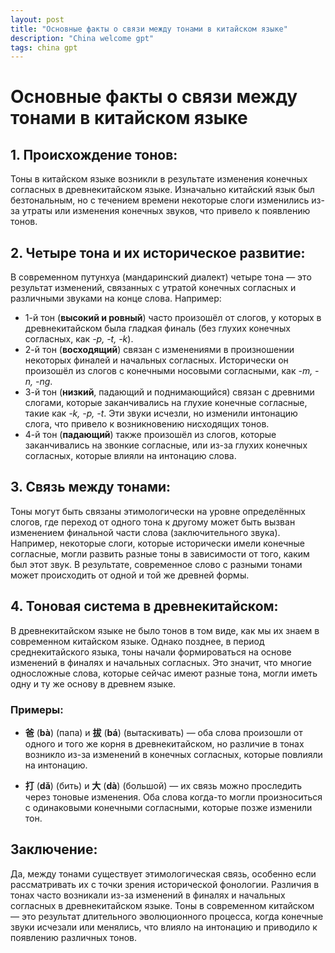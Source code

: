 ```yaml
---
layout: post
title: "Основные факты о связи между тонами в китайском языке"
description: "China welcome gpt"
tags: china gpt
---
```


# Основные факты о связи между тонами в китайском языке
## 1. Происхождение тонов:
Тоны в китайском языке возникли в результате изменения конечных согласных в древнекитайском языке. Изначально китайский язык был безтональным, но с течением времени некоторые слоги изменились из-за утраты или изменения конечных звуков, что привело к появлению тонов.

## 2. Четыре тона и их историческое развитие:
В современном путунхуа (мандаринский диалект) четыре тона — это результат изменений, связанных с утратой конечных согласных и различными звуками на конце слова. Например:
* 1-й тон (**высокий и ровный**) часто произошёл от слогов, у которых в древнекитайском была гладкая финаль (без глухих конечных согласных, как *-p, -t, -k*).
* 2-й тон (**восходящий**) связан с изменениями в произношении некоторых финалей и начальных согласных. Исторически он произошёл из слогов с конечными носовыми согласными, как *-m, -n, -ng*.
* 3-й тон (**низкий**, падающий и поднимающийся) связан с древними слогами, которые заканчивались на глухие конечные согласные, такие как *-k, -p, -t*. Эти звуки исчезли, но изменили интонацию слога, что привело к возникновению нисходящих тонов.
* 4-й тон (**падающий**) также произошёл из слогов, которые заканчивались на звонкие согласные, или из-за глухих конечных согласных, которые влияли на интонацию слова.

## 3. Связь между тонами:
Тоны могут быть связаны этимологически на уровне определённых слогов, где переход от одного тона к другому может быть вызван изменением финальной части слова (заключительного звука). Например, некоторые слоги, которые исторически имели конечные согласные, могли развить разные тоны в зависимости от того, каким был этот звук. В результате, современное слово с разными тонами может происходить от одной и той же древней формы.

## 4. Тоновая система в древнекитайском:
В древнекитайском языке не было тонов в том виде, как мы их знаем в современном китайском языке. Однако позднее, в период среднекитайского языка, тоны начали формироваться на основе изменений в финалях и начальных согласных. Это значит, что многие односложные слова, которые сейчас имеют разные тона, могли иметь одну и ту же основу в древнем языке.

### Примеры:

* **爸** (**bà**) (папа) и **拔** (**bá**) (вытаскивать) — оба слова произошли от одного и того же корня в древнекитайском, но различие в тонах возникло из-за изменений в конечных согласных, которые повлияли на интонацию.

* **打** (**dǎ**) (бить) и **大** (**dà**) (большой) — их связь можно проследить через тоновые изменения. Оба слова когда-то могли произноситься с одинаковыми конечными согласными, которые позже изменили тон.

## Заключение:
Да, между тонами существует этимологическая связь, особенно если рассматривать их с точки зрения исторической фонологии. Различия в тонах часто возникали из-за изменений в финалях и начальных согласных в древнекитайском языке. Тоны в современном китайском — это результат длительного эволюционного процесса, когда конечные звуки исчезали или менялись, что влияло на интонацию и приводило к появлению различных тонов.